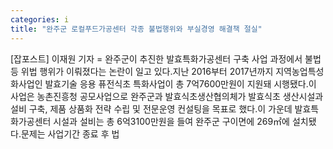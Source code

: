 ```yaml
---
categories: i
title: "완주군 로컬푸드가공센터 각종 불법행위와 부실경영 해결책 절실"
---
```

[잡포스트] 이재원 기자 = 완주군이 추진한 발효특화가공센터 구축 사업 과정에서 불법 등 위법 행위가 이뤄졌다는 논란이 일고 있다.지난 2016부터 2017년까지 지역농업특성화사업인 발효기술 응용 퓨전식초 특화사업이 총 7억7600만원이 지원돼 시행됐다.이 사업은 농촌진흥청 공모사업으로 완주군과 발효식초생산협의체가 발효식초 생산시설과 설비 구축, 제품 상품화 전략 수립 및 전문운영 컨설팅을 목표로 했다.이 가운데 발효특화가공센터 시설과 설비는 총 6억3100만원을 들여 완주군 구이면에 269㎡에 설치됐다.문제는 사업기간 종료 후 법